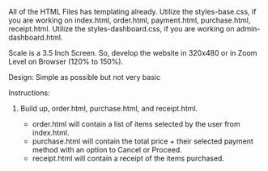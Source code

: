 All of the HTML Files has templating already.
Utilize the styles-base.css, if you are working on index.html, order.html,  payment.html,  purchase.html, receipt.html.
Utilize the styles-dashboard.css, if you are working on admin-dashboard.html.

Scale is a 3.5 Inch Screen. So, develop the website in 320x480 or in Zoom Level on Browser (120% to 150%).

Design: Simple as possible but not very basic

Instructions:
1. Build up, order.html,  purchase.html, and receipt.html.

    - order.html will contain a list of items selected by the user from index.html.
    - purchase.html will contain the total price + their selected payment method with an option to Cancel or Proceed.
    - receipt.html will contain a receipt of the items purchased.
